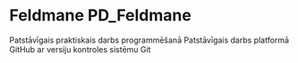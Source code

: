 # Feldmane PD_Feldmane
Patstāvīgais praktiskais darbs programmēšanā
Patstāvīgais darbs platformā GitHub ar versiju kontroles sistēmu Git
